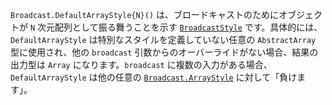 `Broadcast.DefaultArrayStyle{N}()` は、ブロードキャストのためにオブジェクトが `N` 次元配列として振る舞うことを示す [`BroadcastStyle`](@ref) です。具体的には、`DefaultArrayStyle` は特別なスタイルを定義していない任意の `AbstractArray` 型に使用され、他の `broadcast` 引数からのオーバーライドがない場合、結果の出力型は `Array` になります。`broadcast` に複数の入力がある場合、`DefaultArrayStyle` は他の任意の [`Broadcast.ArrayStyle`](@ref) に対して「負けます」。
